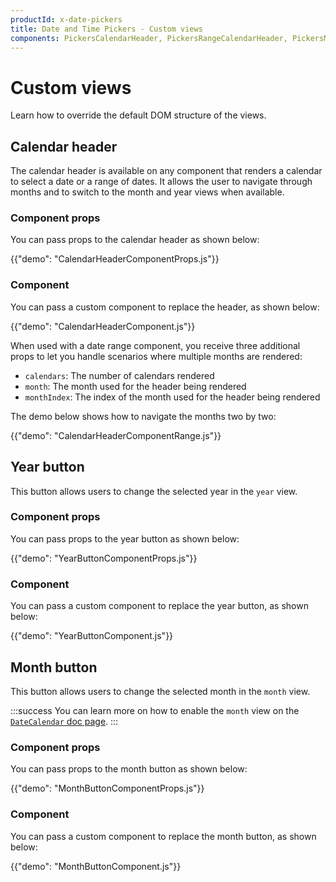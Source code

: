 ```yaml
---
productId: x-date-pickers
title: Date and Time Pickers - Custom views
components: PickersCalendarHeader, PickersRangeCalendarHeader, PickersMonth, PickersYear
---
```


# Custom views

<p class="description">Learn how to override the default DOM structure of the views.</p>

## Calendar header

The calendar header is available on any component that renders a calendar to select a date or a range of dates.
It allows the user to navigate through months and to switch to the month and year views when available.

### Component props

You can pass props to the calendar header as shown below:

{{"demo": "CalendarHeaderComponentProps.js"}}

### Component

You can pass a custom component to replace the header, as shown below:

{{"demo": "CalendarHeaderComponent.js"}}

When used with a date range component,
you receive three additional props to let you handle scenarios where multiple months are rendered:

- `calendars`: The number of calendars rendered
- `month`: The month used for the header being rendered
- `monthIndex`: The index of the month used for the header being rendered

The demo below shows how to navigate the months two by two:

{{"demo": "CalendarHeaderComponentRange.js"}}

## Year button

This button allows users to change the selected year in the `year` view.

### Component props

You can pass props to the year button as shown below:

{{"demo": "YearButtonComponentProps.js"}}

### Component

You can pass a custom component to replace the year button, as shown below:

{{"demo": "YearButtonComponent.js"}}

## Month button

This button allows users to change the selected month in the `month` view.

:::success
You can learn more on how to enable the `month` view on the [`DateCalendar` doc page](/x/react-date-pickers/date-calendar/#views).
:::

### Component props

You can pass props to the month button as shown below:

{{"demo": "MonthButtonComponentProps.js"}}

### Component

You can pass a custom component to replace the month button, as shown below:

{{"demo": "MonthButtonComponent.js"}}
